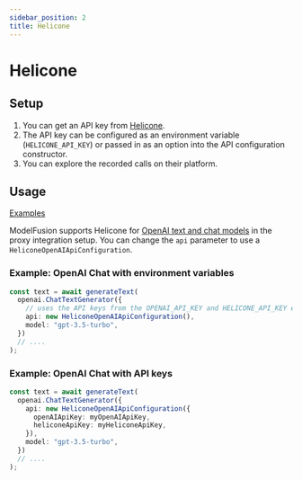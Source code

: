 ```yaml
---
sidebar_position: 2
title: Helicone
---
```


# Helicone

## Setup

1. You can get an API key from [Helicone](https://www.helicone.ai/).
1. The API key can be configured as an environment variable (`HELICONE_API_KEY`) or passed in as an option into the API configuration constructor.
1. You can explore the recorded calls on their platform.

## Usage

[Examples](https://github.com/lgrammel/modelfusion/tree/main/examples/basic/src/observability/helicone/)

ModelFusion supports Helicone for [OpenAI text and chat models](/integration/model-provider/openai) in the proxy integration setup.
You can change the `api` parameter to use a `HeliconeOpenAIApiConfiguration`.

### Example: OpenAI Chat with environment variables

```ts
const text = await generateText(
  openai.ChatTextGenerator({
    // uses the API keys from the OPENAI_API_KEY and HELICONE_API_KEY environment variables
    api: new HeliconeOpenAIApiConfiguration(),
    model: "gpt-3.5-turbo",
  })
  // ....
);
```

### Example: OpenAI Chat with API keys

```ts
const text = await generateText(
  openai.ChatTextGenerator({
    api: new HeliconeOpenAIApiConfiguration({
      openAIApiKey: myOpenAIApiKey,
      heliconeApiKey: myHeliconeApiKey,
    }),
    model: "gpt-3.5-turbo",
  })
  // ....
);
```
